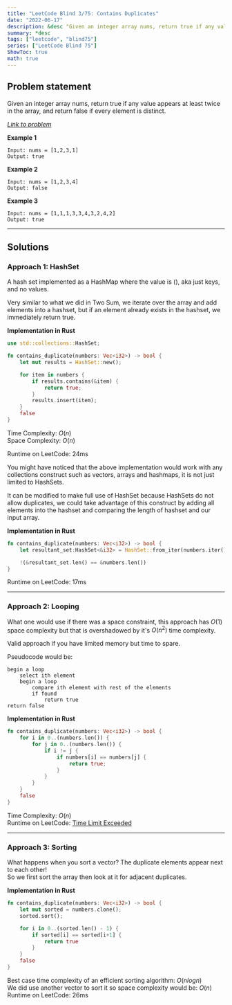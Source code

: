 ```yaml
---
title: "LeetCode Blind 3/75: Contains Duplicates"
date: "2022-06-17"
description: &desc "Given an integer array nums, return true if any value appears at least twice in the array, and return false if every element is distinct."
summary: *desc
tags: ["leetcode", "blind75"]
series: ["LeetCode Blind 75"]
ShowToc: true
math: true
---
```


## Problem statement
Given an integer array nums, return true if any value appears at least twice in the array, and return false if every element is distinct.  

[*Link to problem*](https://leetcode.com/problems/contains-duplicate/)

**Example 1**
```
Input: nums = [1,2,3,1]
Output: true
```

**Example 2**
```
Input: nums = [1,2,3,4]
Output: false
```

**Example 3**
```
Input: nums = [1,1,1,3,3,4,3,2,4,2]
Output: true
```
---

## Solutions
### Approach 1: HashSet

A hash set implemented as a HashMap where the value is (), aka just keys, and no values.

Very similar to what we did in Two Sum, we iterate over the array and add elements into a hashset, 
but if an element already exists in the hashset, we immediately return true.


**Implementation in Rust**
```rs
use std::collections::HashSet;

fn contains_duplicate(numbers: Vec<i32>) -> bool {
    let mut results = HashSet::new();

    for item in numbers {
        if results.contains(&item) {
            return true;
        }
        results.insert(item);
    }
    false
}
```

Time Complexity: $O(n)$  
Space Complexity: $O(n)$  

Runtime on LeetCode: $24$ms   

You might have noticed that the above implementation would work with any collections construct such as vectors,
arrays and hashmaps, it is not just limited to HashSets.  

It can be modified to make full use of HashSet because HashSets do not allow duplicates, we could take advantage
of this construct by adding all elements into the hashset and comparing the length of hashset and our input array.  


**Implementation in Rust**
```rs
fn contains_duplicate(numbers: Vec<i32>) -> bool {
    let resultant_set:HashSet<&i32> = HashSet::from_iter(numbers.iter()); 

    !(&resultant_set.len() == &numbers.len())
}
```

Runtime on LeetCode: $17$ms  

---

### Approach 2: Looping

What one would use if there was a space constraint, this approach has $O(1)$ space complexity but that is 
overshadowed by it's $O(n^2)$ time complexity.

Valid approach if you have limited memory but time to spare.

Pseudocode would be: 
```ansi
begin a loop
    select ith element
    begin a loop
        compare ith element with rest of the elements
        if found 
            return true
return false
```

**Implementation in Rust**
```rs
fn contains_duplicate(numbers: Vec<i32>) -> bool {
    for i in 0..(numbers.len()) {
        for j in 0..(numbers.len()) {
            if i != j {
                if numbers[i] == numbers[j] {
                    return true;
                }
            }
        }
    }
    false
}
```

Time Complexity: $O(n)$  
Runtime on LeetCode: [Time Limit Exceeded](https://leetcode.com/submissions/detail/724122919/)

---

### Approach 3: Sorting

What happens when you sort a vector? The duplicate elements appear next to each other!  
So we first sort the array then look at it for adjacent duplicates.

**Implementation in Rust**
```rs
fn contains_duplicate(numbers: Vec<i32>) -> bool {
    let mut sorted = numbers.clone();
    sorted.sort();

    for i in 0..(sorted.len() - 1) {
        if sorted[i] == sorted[i+1] {
            return true
        }
    }
    false
}
```

Best case time complexity of an efficient sorting algorithm: $O(n logn)$  
We did use another vector to sort it so space complexity would be: $O(n)$  
Runtime on LeetCode: $26$ms